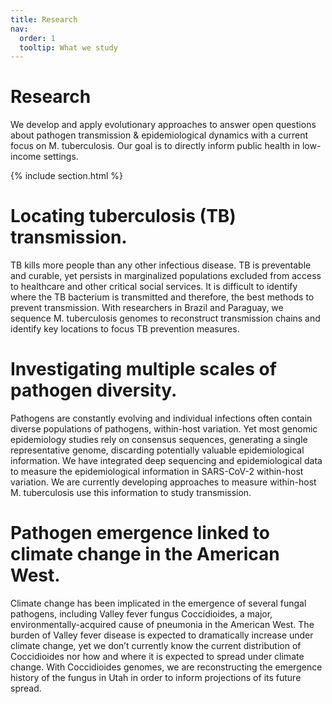 ```yaml
---
title: Research
nav:
  order: 1
  tooltip: What we study
---
```


# <i class="fas fa-microscope"></i>Research

We develop and apply evolutionary approaches to answer open questions about pathogen transmission & epidemiological dynamics with a current focus on M. tuberculosis. Our goal is to directly inform public health in low-income settings.

{% include section.html %}
# Locating tuberculosis (TB) transmission. 

TB kills more people than any other infectious disease. TB is preventable and curable, yet persists in marginalized populations excluded from access to healthcare and other critical social services. It is difficult to identify where the TB bacterium is transmitted and therefore, the best methods to prevent transmission. With researchers in Brazil and Paraguay, we sequence M. tuberculosis genomes to reconstruct transmission chains and identify key locations to focus TB prevention measures. 

# Investigating multiple scales of pathogen diversity.

Pathogens are constantly evolving and individual infections often contain diverse populations of pathogens, within-host variation. Yet most genomic epidemiology studies rely on consensus sequences, generating a single representative genome, discarding potentially valuable epidemiological information. We have integrated deep sequencing and epidemiological data to measure the epidemiological information in SARS-CoV-2 within-host variation. We are currently developing approaches to measure within-host M. tuberculosis use this information to study transmission.    

# Pathogen emergence linked to climate change in the American West. 

Climate change has been implicated in the emergence of several fungal pathogens, including Valley fever fungus Coccidioides, a major, environmentally-acquired cause of pneumonia in the American West. The burden of Valley fever disease is expected to dramatically increase under climate change, yet we don’t currently know the current distribution of Coccidioides nor how and where it is expected to spread under climate change. With Coccidioides genomes, we are reconstructing the emergence history of the fungus in Utah in order to inform projections of its future spread. 